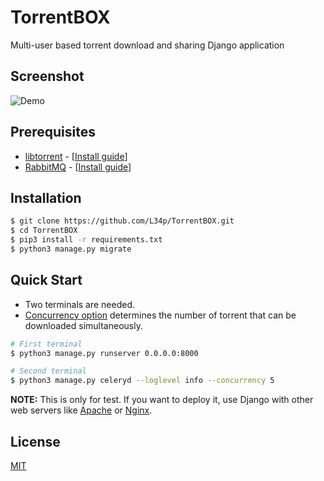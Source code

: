 # TorrentBOX
Multi-user based torrent download and sharing Django application

## Screenshot
![Demo](https://cloud.githubusercontent.com/assets/8179234/17861214/1c639a92-68cb-11e6-8d12-642c2ce0f1c3.png)

## Prerequisites
* [libtorrent](http://www.libtorrent.org/) - [[Install guide](https://github.com/L34p/TorrentBOX/wiki/Installation-guide-for-libtorrent)]
* [RabbitMQ](https://www.rabbitmq.com/)    - [[Install guide](https://github.com/L34p/TorrentBOX/wiki/Installation-guide-for-RabbitMQ)]

## Installation
```bash
$ git clone https://github.com/L34p/TorrentBOX.git
$ cd TorrentBOX
$ pip3 install -r requirements.txt
$ python3 manage.py migrate
```

## Quick Start
* Two terminals are needed.  
* [Concurrency option](http://docs.celeryproject.org/en/latest/userguide/workers.html#concurrency) determines the number of torrent that can be downloaded simultaneously.  
```bash
# First terminal
$ python3 manage.py runserver 0.0.0.0:8000

# Second terminal  
$ python3 manage.py celeryd --loglevel info --concurrency 5
```
**NOTE:** This is only for test. If you want to deploy it, use Django with other web servers like [Apache](http://www.apache.org/) or [Nginx](http://nginx.org/).

## License
[MIT](LICENSE)
